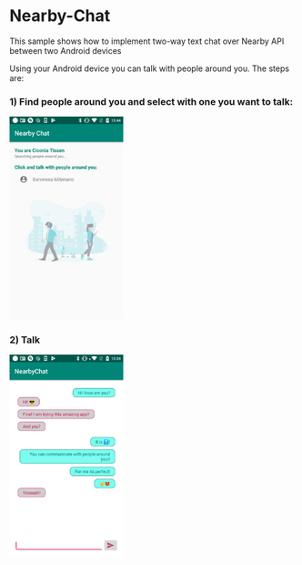 # Nearby-Chat
This sample shows how to implement two-way text chat over Nearby API between two Android devices

Using your Android device you can talk with people around you. The steps are:

### 1) Find people around you and select with one you want to talk:
<img src="https://github.com/jarroyoesp/Nearby-Chat/blob/master/images/people_around.png" width="200">

### 2) Talk
<img src="https://github.com/jarroyoesp/Nearby-Chat/blob/master/images/capture_chat.png" width="200">
